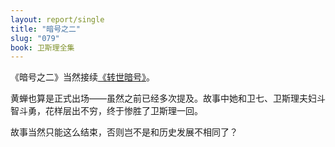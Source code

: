 ```yaml
---
layout: report/single
title: "暗号之二"
slug: "079"
book: 卫斯理全集
---
```

《暗号之二》当然接续[《转世暗号》]({{site.url}}/wesley/078.html)。

黄蝉也算是正式出场——虽然之前已经多次提及。故事中她和卫七、卫斯理夫妇斗智斗勇，花样层出不穷，终于惨胜了卫斯理一回。

故事当然只能这么结束，否则岂不是和历史发展不相同了？
